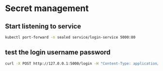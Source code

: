 # Secret management

## Start listening to service

```sh
kubectl port-forward -n sealed service/login-service 5000:80
```


## test the login username password
```sh
curl -X POST http://127.0.0.1:5000/login -H "Content-Type: application/json" -d '{"username": "<username>", "password": "<password>"}'
```
